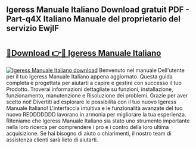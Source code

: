 ## Igeress Manuale Italiano Download gratuit PDF - Part-q4X Italiano Manuale del proprietario del servizio EwjlF

# <h2><a href="http://df9uvj9.blite.top/?on=Igeress+Manuale+Italiano">🔗Download 👉🔴 Igeress Manuale Italiano</a></h2>

[![Igeress Manuale Italiano download](https://i.imgur.com/lujVjoI.png)](http://df9uvj9.blite.top/?on=Igeress+Manuale+Italiano)
Benvenuto nel manuale Dell'utente per il tuo Igeress Manuale Italiano appena aggiornato. Questa guida completa è progettata per aiutarti a capire e gestire con successo il tuo Prodotto. Troverai informazioni dettagliate su funzioni, installazione, funzionamento, manutenzione e Risoluzione dei problemi. Grazie per aver scelto noi! Divertiti ad esplorare le possibilità con il tuo nuovo Igeress Manuale Italiano! L'interfaccia intuitiva e le funzionalità avanzate del tuo nuovo REDDDDDDD lavorano in armonia per migliorare la tua esperienza. Riteniamo che Igeress Manuale Italiano sia stato uno strumento importante nella loro ricerca per comprendere i pro e i contro della loro ultima acquisizione. Se hai bisogno di aiuto o chiarimenti, il nostro team di assistenza clienti sarà lieto di aiutarti.
